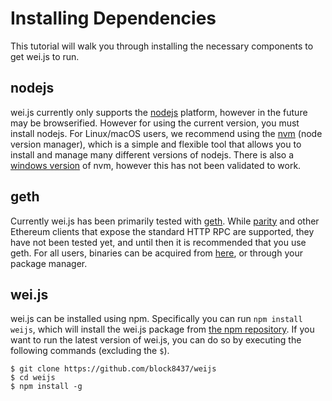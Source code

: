 # Installing Dependencies

This tutorial will walk you through installing the necessary components to get wei.js to run.

## nodejs

wei.js currently only supports the [nodejs](https://nodejs.org) platform, however in the future may be browserified. However for using the current version, you must install nodejs. For Linux/macOS users, we recommend using the [nvm](https://github.com/creationix/nvm) (node version manager), which is a simple and flexible tool that allows you to install and manage many different versions of nodejs. There is also a [windows version](https://github.com/coreybutler/nvm-windows) of nvm, however this has not been validated to work.

## geth

Currently wei.js has been primarily tested with [geth](https://github.com/ethereum/go-ethereum). While [parity](https://www.parity.io) and other Ethereum clients that expose the standard HTTP RPC are supported, they have not been tested yet, and until then it is recommended that you use geth. For all users, binaries can be acquired from [here](https://geth.ethereum.org/downloads/), or through your package manager.

## wei.js

wei.js can be installed using npm. Specifically you can run `npm install weijs`, which will install the wei.js package from [the npm repository](https://www.npmjs.com/package/weijs). If you want to run the latest version of wei.js, you can do so by executing the following commands (excluding the `$`).

```
$ git clone https://github.com/block8437/weijs
$ cd weijs
$ npm install -g
```